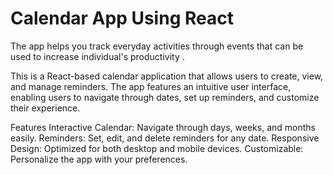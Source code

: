 # Calendar App Using React

The app helps you track everyday activities through events that can be used to increase individual's productivity .

This is a React-based calendar application that allows users to create, view, and manage reminders. The app features an intuitive user interface, enabling users to navigate through dates, set up reminders, and customize their experience.

Features
Interactive Calendar: Navigate through days, weeks, and months easily.
Reminders: Set, edit, and delete reminders for any date.
Responsive Design: Optimized for both desktop and mobile devices.
Customizable: Personalize the app with your preferences.
